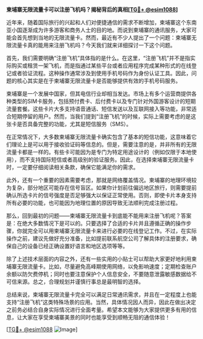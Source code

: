 **柬埔寨无限流量卡可以注册飞机吗？揭秘背后的真相[[TG💪+ @esim1088](https://t.me/s/esim1088)]**

近年来，随着国际旅行的兴起和人们对便捷通信的需求不断增加，柬埔寨这个东南亚小国逐渐成为许多游客和商务人士的目的地。而说到柬埔寨的通讯服务，大家可能会首先想到当地的无限流量卡。然而，最近有不少人提出了一个问题：柬埔寨无限流量卡真的能用来注册飞机吗？今天我们就来详细探讨一下这个问题。

首先，我们需要明确“注册飞机”具体指的是什么。在这里，“注册飞机”并不是指实际购买或租赁一架飞机，而是指通过某些平台或者应用程序完成某种形式的在线登记或者验证流程。这种操作通常涉及到使用手机号码作为身份认证工具。因此，问题的核心其实是在于柬埔寨无限流量卡是否能够提供有效的手机号码服务。

柬埔寨是一个发展中国家，但其电信行业却相当发达。市场上有多个运营商提供各种类型的SIM卡服务，包括预付费卡、后付费卡以及专门针对外国游客设计的短期流量套餐。这些卡片大多支持语音通话、短信发送以及互联网接入等功能，非常适合短期停留的用户。然而，当我们提到“注册飞机”的时候，实际上需要考虑的是这张卡是否具备完整的功能，尤其是短信服务（SMS）。

在正常情况下，大多数柬埔寨无限流量卡确实包含了基本的短信功能，这意味着它们理论上是可以用于接收验证码等信息的。但是，需要注意的是，并非所有的无限流量卡都是一样的。有些卡可能因为是专门为特定用途设计的（例如仅限于本地使用），而不支持国际短信或者高级别的验证服务。因此，在选择柬埔寨无限流量卡时，一定要仔细阅读相关条款，确保它能满足你的需求。

此外，还有一个重要的因素需要考虑，那就是网络覆盖情况。柬埔寨的地理环境较为复杂，部分地区可能存在信号盲区。如果你计划前往偏远地区旅行，则需要提前确认所选卡片的信号强度是否足够强大以保证正常使用。否则，即使卡片本身支持所有必要的功能，也可能因为地理位置的原因导致无法顺利完成注册过程。

那么，回到最初的问题——柬埔寨无限流量卡到底能不能用来注册飞机呢？答案是：在绝大多数情况下是可以的。只要选择了合适的卡片并且遵循正确的操作步骤，你就完全可以用柬埔寨无限流量卡来进行必要的在线登记工作。不过，在实际操作之前，建议先做好充分准备，比如提前联系航空公司了解具体的注册要求，确保自己的设备已经正确设置好语言和地区选项等等。

除了上述技术层面的内容之外，还有一些实用的小贴士可以帮助大家更好地利用柬埔寨无限流量卡。比如，尽量避免高峰期使用网络，以免影响速度；定期检查账户余额以防欠费停机；同时也要注意保护个人信息安全，不要随意泄露敏感数据给不可信来源。总之，合理规划并谨慎行事总是最明智的选择。

总结来说，柬埔寨无限流量卡完全可以满足日常通讯需求，并且在一定程度上也能支持“注册飞机”这类特殊场景的应用。当然，具体情况因人而异，因此在做出决定之前务必结合自身实际情况进行全面考量。希望本文能够为大家提供更多有用的信息，让大家在享受柬埔寨美景的同时也能享受到顺畅无阻的通信体验！

[[TG💪+ @esim1088](https://t.me/s/esim1088) ![Image](https://i.postimg.cc/4NQfJmqS/Snipaste-2025-05-13-00-14-12.png)]